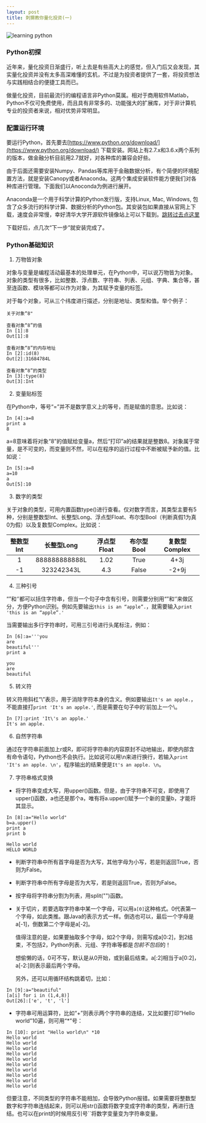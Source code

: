 ```yaml
---
layout: post
title: 刺猬教你量化投资(一)
---
```


![](https://timgsa.baidu.com/timg?image&quality=80&size=b9999_10000&sec=1505928760070&di=aae426e9965e0a6b599984935ce7adf0&imgtype=0&src=http%3A%2F%2Fediterupload.eepw.com.cn%2F201411%2F48601416902987.jpg "learning python")

### Python初探

近年来，量化投资日渐盛行，听上去是有些高大上的感觉，但入门后又会发现，其实量化投资并没有太多高深难懂的玄机，不过是为投资者提供了一套，将投资想法与实践相结合的便捷工具而已。

做量化投资，目前最流行的编程语言非Python莫属。相对于商用软件Matlab，Python不仅可免费使用，而且具有非常多的、功能强大的扩展库，对于非计算机专业的投资者来说，相对优势非常明显。

### 配置运行环境

要运行Python，首先要去[https://www.python.org/download/](https://www.python.org/download/) 下载安装。网站上有2.7.x和3.6.x两个系列的版本，做金融分析目前用2.7就好，对各种库的兼容会好些。

由于后面还需要安装Numpy、Pandas等库用于金融数据分析，有个简便的环境配置方法，就是安装Canopy或者Anaconda。这两个集成安装软件能方便我们对各种库进行管理。下面我们以Anoconda为例进行展开。

Anaconda是一个用于科学计算的Python发行版，支持Linux, Mac, Windows, 包含了众多流行的科学计算、数据分析的Python包。其安装包如果直接从官网上下载，速度会非常慢，幸好清华大学开源软件镜像站上可以下载到。[跳转过去点这里](https://mirrors.tuna.tsinghua.edu.cn/anaconda/archive/)

下载好后，点几次“下一步”就安装完成了。

### Python基础知识
1. 万物皆对象

对象与变量是编程活动最基本的处理单元，在Python中，可以说万物皆为对象。对象的类型有很多，比如整数、浮点数、字符串、列表、元组、字典、集合等，甚至连函数、模块等都可以作为对象，为其赋予变量的标签。  

对于每个对象，可从三个纬度进行描述，分别是地址、类型和值。举个例子：
```
关于对象“8"

查看对象“8”的值
In [1]:8
Out[1]:8

查看对象“8”的内存地址
In [2]:id(8)
Out[2]:31684784L

查看对象“8”的类型
In [3]:type(8)
Out[3]:Int
```
2. 变量贴标签

在Python中，等号“=”并不是数学意义上的等号，而是赋值的意思。比如说：

```
In [4]:a=8
print a
8
```
a=8意味着将对象“8”的值赋给变量a，然后“打印”a的结果就是整数8。对象属于常量，是不可变的，而变量则不然，可以在程序的运行过程中不断被赋予新的值。比如说：
 ```
In [5]:a=8
a=10
a
Out[5]:10
```
3. 数字的类型

关于对象的类型，可用内置函数type()进行查看。仅对数字而言，其类型主要有5种，分别是整数型Int、长整型Long、浮点型Float、布尔型Bool（判断真假1为真0为假）以及复数型Complex。比如说：

 | 整数型Int | 长整型Long | 浮点型Float | 布尔型Bool | 复数型Complex | 
 | :------------: | :----------------: | :---------------: | :----------------: | :--------------------: | 
 | 1 |888888888888L |1.02 | True | 4+3j | 
 |-1|323242343L|4.3|False|-2+9j|

 4. 三种引号

“”和‘’都可以括住字符串，但当一个句子中含有引号，则需要分别用“”和‘’来做区分，方便Python识别。例如先要输出```this is an “apple”.```，就需要输入```print 'this is an “apple”.'```

当需要输出多行字符串时，可用三引号进行头尾标注，例如：

```
In [6]:a='''you
are
beautiful'''
print a
​
you
are
beautiful
```
5. 转义符

转义符用斜杠“\”表示，用于消除字符本身的含义。例如要输出```It's an apple.```，不能直接打```print 'It's an apple.'```, 而是需要在句子中的’前加上一个\。
```
In [7]:print 'It\'s an apple.'
It's an apple.
```
6. 自然字符串

通过在字符串前面加上r或R，即可将字符串的内容原封不动地输出，即使内部含有命令语句，Python也不会执行。比如说可以用\n来进行换行，若输入```print 'It's an apple. \n'```，程序输出的结果便是```It's an apple. \n```。

7. 字符串格式变换

* 将字符串变成大写，用upper()函数。但是，由于字符串不可变，即使用了upper()函数，a也还是那个a，唯有将a.upper()赋予一个新的变量b，才能将其显示。
```
In [8]:a="Hello world"
b=a.upper()
print a
print b

Hello world
HELLO WORLD
```
* 判断字符串中所有首字母是否为大写，其他字母为小写，若是则返回True，否则为False。

* 判断字符串中所有字母是否为大写，若是则返回True，否则为False。

* 按字母将字符串分割为列表，用split("")函数。

* 关于切片，若要选取字符串中某一个字母，可以用```a[0]```这种格式。0代表第一个字母，如此类推。跟Java的表示方式一样。倒选也可以，最后一个字母是a[-1]，倒数第二个字母是a[-2]。

    值得注意的是，如果要抽取多个字母，如2个字母，则需写成a[0:2]，到2结束，不包括2，Python列表、元组、字符串等都是*包前不包后*的！

    想偷懒的话，0可不写，默认是从0开始，或到最后结束。a[:2]相当于a[0:2]，a[-2:]则表示最后两个字母。

    另外，还可以用循环结构跳着切，比如：
```
In [9]:a="beautiful"
[a[i] for i in (1,4,8)]
Out[26]:['e', 't', 'l']
```
* 字符串可用运算符，比如“+”则表示两个字符串的连结，又比如要打印“Hello world”10遍，则可用“*”号：
```
In [10]: print "Hello world\n" *10
Hello world
Hello world
Hello world
Hello world
Hello world
Hello world
Hello world
Hello world
Hello world
Hello world
```
但要注意，不同类型的字符串不能相加，会导致Python报错。如果需要将整数型数字和字符串连结起来，则可以用str()函数将数字变成字符串的类型，再进行连结。也可以在print的时候用反引号``将数字变量变为字符串变量。
